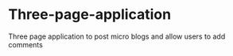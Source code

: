 # Three-page-application
Three page application to post micro blogs and allow users to add comments

